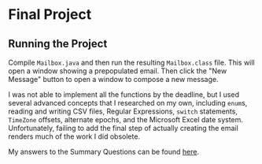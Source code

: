# Final Project

## Running the Project

Compile `Mailbox.java` and then run the resulting `Mailbox.class` file.  This will open a window showing a prepopulated email.  Then click the "New Message" button to open a window to compose a new message.  

I was not able to implement all the functions by the deadline, but I used several advanced concepts that I researched on my own, including `enum`s, reading and writing CSV files, Regular Expressions, `switch` statements, `TimeZone` offsets, alternate epochs, and the Microsoft Excel date system.  Unfortunately, failing to add the final step of actually creating the email renders much of the work I did obsolete.

My answers to the Summary Questions can be found [here](https://github.com/WolfElkan/LMC-20S-CSC2635-Project7/blob/master/SummaryQuestions.md).